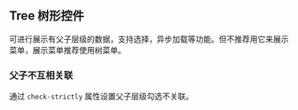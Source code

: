 <div class="demo-header">
<p class="overviewicon">
  <span class="wapi-navigation-tree"/>
</p>

## Tree 树形控件

<nova-uxlink widget-name="Tree"></nova-uxlink>

可进行展示有父子层级的数据，支持选择，异步加载等功能。但不推荐用它来展示菜单，展示菜单推荐使用树菜单。
</div>

### 父子不互相关联

通过 `check-strictly` 属性设置父子层级勾选不关联。

<nova-demo-view link="tree/check-strictly"></nova-demo-view>

<br>
